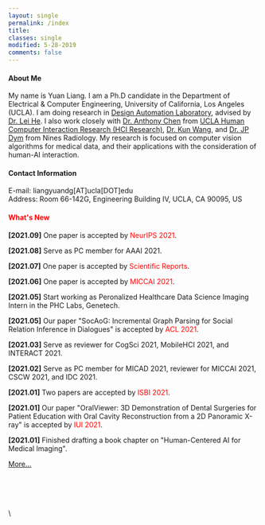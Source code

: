 ```yaml
---
layout: single
permalink: /index
title:
classes: single
modified: 5-28-2019
comments: false
---
```


#### About Me    
My name is Yuan Liang. I am a Ph.D candidate in the Department of Electrical & Computer Engineering, University of California, Los Angeles (UCLA).
I am doing research in [Design Automation Laboratory](http://eda.ee.ucla.edu/), advised by [Dr. Lei He](http://eda.ee.ucla.edu/people/faculty.html).
I also work closely with [Dr. Anthony Chen](https://xac.is/) from [UCLA Human Computer Interaction Research (HCI Research)](https://hci.ucla.edu/#projects), [Dr. Kun Wang](http://eda.ee.ucla.edu/people/kun-wang/index.html), and [Dr. JP Dym](https://www.jpdym.net/) from Nines Radiology.
My research is focused on computer vision algorithms for medical data, and their applications with the consideration of human-AI interaction.
<!-- I am passionate about developing AI-empowered medical systems for deployment/commercialization. -->

<!-- Check out my [CV](https://liangyuandg.github.io/404/). -->

#### Contact Information
E-mail: liangyuandg[AT]ucla[DOT]edu\
Address: Room 66-142G, Engineering Building IV, UCLA, CA 90095, US


#### <span style="color:red">What's New</span>

**[2021.09]** One paper is accepted by <span style="color:red">NeurIPS 2021</span>.

**[2021.08]** Serve as PC member for AAAI 2021.

**[2021.07]** One paper is accepted by <span style="color:red">Scientific Reports</span>.

**[2021.06]** One paper is accepted by <span style="color:red">MICCAI 2021</span>.

**[2021.05]** Start working as Peronalized Healthcare Data Science Imaging Intern in the PHC Labs, Genetech. 

**[2021.05]** Our paper "SocAoG: Incremental Graph Parsing for Social Relation Inference in Dialogues" is accepted by <span style="color:red">ACL 2021</span>.

**[2021.03]** Serve as reviewer for CogSci 2021, MobileHCI 2021, and INTERACT 2021.

**[2021.02]** Serve as PC member for MICAD 2021, reviewer for MICCAI 2021, CSCW 2021, and IDC 2021.

**[2021.01]** Two papers are accepted by <span style="color:red">ISBI 2021</span>.

**[2021.01]** Our paper "OralViewer: 3D Demonstration of Dental Surgeries for Patient Education with Oral Cavity Reconstruction from a 2D Panoramic X-ray" is accepted by <span style="color:red">IUI 2021</span>.

**[2021.01]** Finished drafting a book chapter on "Human-Centered AI for Medical Imaging".


[More...](./news/)

\
\
\
\
\
<script type="text/javascript" id="clustrmaps" src="//cdn.clustrmaps.com/map_v2.js?cl=ffffff&w=200&t=m&d=B0EyV0HNQ9l-UARrPicAxTCnCtyK2Cqlz9f8LgkDUco"></script>
